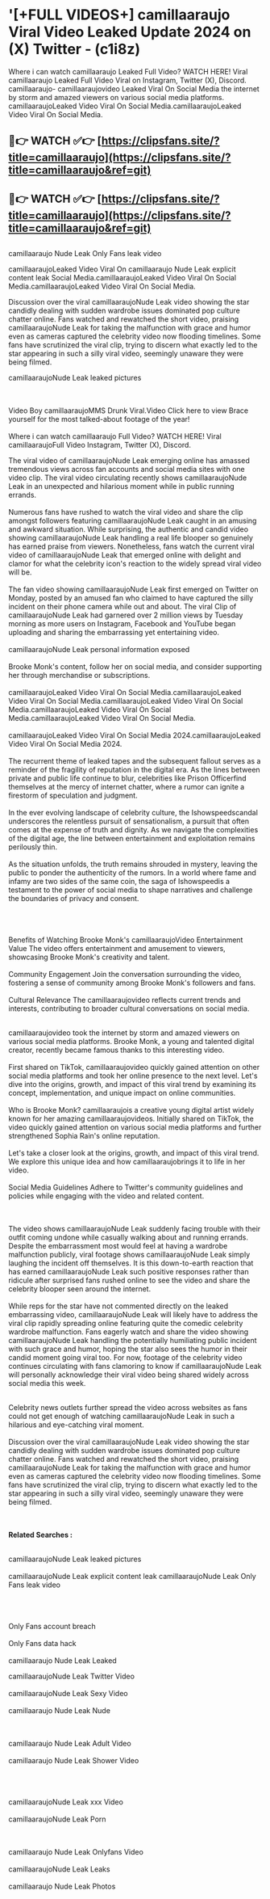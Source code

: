 #  '[+FULL VIDEOS+] camillaaraujo Viral Video Leaked Update 2024 on (X) Twitter - (c1i8z)

Where i can watch camillaaraujo Leaked Full Video? WATCH HERE! Viral camillaaraujo Leaked Full Video Viral on Instagram, Twitter (X), Discord.
camillaaraujo- camillaaraujovideo Leaked Viral On Social Media the internet by storm and amazed viewers on various social media platforms.
camillaaraujoLeaked Video Viral On Social Media.camillaaraujoLeaked Video Viral On Social Media.




## 🔴👉 WATCH ✅👉 [https://clipsfans.site/?title=camillaaraujo](https://clipsfans.site/?title=camillaaraujo&ref=git)


## 🔴👉 WATCH ✅👉 [https://clipsfans.site/?title=camillaaraujo](https://clipsfans.site/?title=camillaaraujo&ref=git)
##


camillaaraujo Nude Leak Only Fans leak video 


camillaaraujoLeaked Video Viral On  camillaaraujo Nude Leak explicit content leak Social Media.camillaaraujoLeaked Video Viral On Social Media.camillaaraujoLeaked Video Viral On Social Media.



Discussion over the viral camillaaraujoNude Leak video showing the star candidly dealing with sudden wardrobe issues dominated pop culture chatter online. Fans watched and rewatched the short video, praising camillaaraujoNude Leak for taking the malfunction with grace and humor even as cameras captured the celebrity video now flooding timelines. Some fans have scrutinized the viral clip, trying to discern what exactly led to the star appearing in such a silly viral video, seemingly unaware they were being filmed.


camillaaraujoNude Leak leaked pictures


  <br>

  <br>
Video Boy camillaaraujoMMS Drunk Viral.Video Click here to view Brace yourself for the most talked-about footage of the year!
<br><br>
Where i can watch camillaaraujo Full Video? WATCH HERE! Viral camillaaraujoFull Video Instagram, Twitter (X), Discord.

The viral video of camillaaraujoNude Leak emerging online has amassed tremendous views across fan accounts and social media sites with one video clip. The viral video circulating recently shows camillaaraujoNude Leak in an unexpected and hilarious moment while in public running errands.
<br><br>
Numerous fans have rushed to watch the viral video and share the clip amongst followers featuring camillaaraujoNude Leak caught in an amusing and awkward situation. While surprising, the authentic and candid video showing camillaaraujoNude Leak handling a real life blooper so genuinely has earned praise from viewers. Nonetheless, fans watch the current viral video of camillaaraujoNude Leak that emerged online with delight and clamor for what the celebrity icon's reaction to the widely spread viral video will be.
<br><br>
The fan video showing camillaaraujoNude Leak first emerged on Twitter on Monday, posted by an amused fan who claimed to have captured the silly incident on their phone camera while out and about. The viral Clip of camillaaraujoNude Leak had garnered over 2 million views by Tuesday morning as more users on Instagram, Facebook and YouTube began uploading and sharing the embarrassing yet entertaining video.
<br><br>
camillaaraujoNude Leak personal information exposed
<br><br>
Brooke Monk's content, follow her on social media, and consider supporting her through merchandise or subscriptions.
<br><br>
camillaaraujoLeaked Video Viral On Social Media.camillaaraujoLeaked Video Viral On Social Media.camillaaraujoLeaked Video Viral On Social Media.camillaaraujoLeaked Video Viral On Social Media.camillaaraujoLeaked Video Viral On Social Media.
<br><br>
camillaaraujoLeaked Video Viral On Social Media 2024.camillaaraujoLeaked Video Viral On Social Media 2024.
<br><br>
The recurrent theme of leaked tapes and the subsequent fallout serves as a reminder of the fragility of reputation in the digital era. As the lines between private and public life continue to blur, celebrities like Prison Officerfind themselves at the mercy of internet chatter, where a rumor can ignite a firestorm of speculation and judgment.
<br><br>
In the ever evolving landscape of celebrity culture, the Ishowspeedscandal underscores the relentless pursuit of sensationalism, a pursuit that often comes at the expense of truth and dignity. As we navigate the complexities of the digital age, the line between entertainment and exploitation remains perilously thin.
<br><br>
As the situation unfolds, the truth remains shrouded in mystery, leaving the public to ponder the authenticity of the rumors. In a world where fame and infamy are two sides of the same coin, the saga of Ishowspeedis a testament to the power of social media to shape narratives and challenge the boundaries of privacy and consent.
<br><br>

<br><br>
Benefits of Watching Brooke Monk's camillaaraujoVideo Entertainment Value The video offers entertainment and amusement to viewers, showcasing Brooke Monk's creativity and talent.
<br><br>
Community Engagement Join the conversation surrounding the video, fostering a sense of community among Brooke Monk's followers and fans.
<br><br>
Cultural Relevance The camillaaraujovideo reflects current trends and interests, contributing to broader cultural conversations on social media.
<br><br>


camillaaraujovideo took the internet by storm and amazed viewers on various social media platforms. Brooke Monk, a young and talented digital creator, recently became famous thanks to this interesting video.
<br><br>
First shared on TikTok, camillaaraujovideo quickly gained attention on other social media platforms and took her online presence to the next level. Let's dive into the origins, growth, and impact of this viral trend by examining its concept, implementation, and unique impact on online communities.
<br><br>
Who is Brooke Monk? camillaaraujois a creative young digital artist widely known for her amazing camillaaraujovideos. Initially shared on TikTok, the video quickly gained attention on various social media platforms and further strengthened Sophia Rain's online reputation.
<br><br>
Let's take a closer look at the origins, growth, and impact of this viral trend. We explore this unique idea and how camillaaraujobrings it to life in her video.
<br><br>
Social Media Guidelines Adhere to Twitter's community guidelines and policies while engaging with the video and related content.


<br><br>
The video shows camillaaraujoNude Leak suddenly facing trouble with their outfit coming undone while casually walking about and running errands. Despite the embarrassment most would feel at having a wardrobe malfunction publicly, viral footage shows camillaaraujoNude Leak simply laughing the incident off themselves. It is this down-to-earth reaction that has earned camillaaraujoNude Leak such positive responses rather than ridicule after surprised fans rushed online to see the video and share the celebrity blooper seen around the internet.
<br><br>
While reps for the star have not commented directly on the leaked embarrassing video, camillaaraujoNude Leak will likely have to address the viral clip rapidly spreading online featuring quite the comedic celebrity wardrobe malfunction. Fans eagerly watch and share the video showing camillaaraujoNude Leak handling the potentially humiliating public incident with such grace and humor, hoping the star also sees the humor in their candid moment going viral too. For now, footage of the celebrity video continues circulating with fans clamoring to know if camillaaraujoNude Leak will personally acknowledge their viral video being shared widely across social media this week.
<br><br>

Celebrity news outlets further spread the video across websites as fans could not get enough of watching camillaaraujoNude Leak in such a hilarious and eye-catching viral moment.
<br><br>
Discussion over the viral camillaaraujoNude Leak video showing the star candidly dealing with sudden wardrobe issues dominated pop culture chatter online. Fans watched and rewatched the short video, praising camillaaraujoNude Leak for taking the malfunction with grace and humor even as cameras captured the celebrity video now flooding timelines. Some fans have scrutinized the viral clip, trying to discern what exactly led to the star appearing in such a silly viral video, seemingly unaware they were being filmed.


<br><br>
<strong>Related Searches :</strong>
<br><br>

camillaaraujoNude Leak leaked pictures
<br><br>
camillaaraujoNude Leak explicit content leak
camillaaraujoNude Leak Only Fans leak video
<br><br>

<br><br>
Only Fans account breach
<br><br>
Only Fans data hack
<br><br>
camillaaraujo Nude Leak Leaked

camillaaraujoNude Leak Twitter Video
<br><br>
camillaaraujoNude Leak Sexy Video
<br><br>
camillaaraujo Nude Leak Nude

<br><br>
camillaaraujo Nude Leak Adult Video
<br><br>
camillaaraujo Nude Leak Shower Video
<br><br>

<br><br>
camillaaraujoNude Leak xxx Video
<br><br>
camillaaraujoNude Leak Porn

<br><br>
camillaaraujo Nude Leak Onlyfans Video
<br><br>
camillaaraujoNude Leak Leaks
<br><br>
camillaaraujo Nude Leak Photos